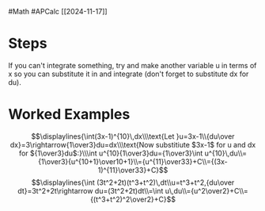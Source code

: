 #Math 
#APCalc
[[2024-11-17]]
# Steps
If you can't integrate something, try and make another variable u in terms of x so you can substitute it in and integrate (don't forget to substitute dx for du).
# Worked Examples
$$\displaylines{\int(3x-1)^{10}\,dx\\\text{Let }u=3x-1\\{du\over dx}=3\rightarrow{1\over3}du=dx\\\text{Now substitiute $3x-1$ for u and dx for ${1\over3}du$:}\\\int u^{10}{1\over3}du={1\over3}\int u^{10}\,du\\={1\over3}{u^{10+1}\over10+1}\\={u^{11}\over33}+C\\={(3x-1)^{11}\over33}+C}$$
$$\displaylines{\int (3t^2+2t)(t^3+t^2)\,dt\\u=t^3+t^2,{du\over dt}=3t^2+2t\rightarrow du=(3t^2+2t)dt\\=\int u\,du\\={u^2\over2}+C\\={(t^3+t^2)^2\over2}+C}$$